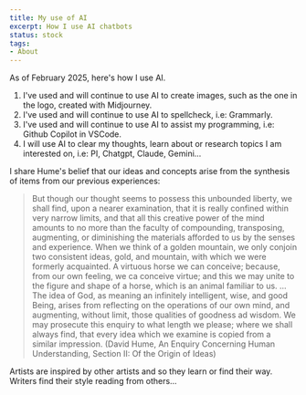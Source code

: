 ```yaml
---
title: My use of AI
excerpt: How I use AI chatbots
status: stock
tags: 
- About
---
```


As of February 2025, here's how I use AI.

1. I've used and will continue to use AI to create images, such as the one in the logo, created with Midjourney.
2. I've used and will continue to use AI to spellcheck, i.e: Grammarly.
3. I've used and will continue to use AI to assist my programming, i.e: Github Copilot in VSCode.
4. I will use AI to clear my thoughts, learn about or research topics I am interested on, i.e: PI, Chatgpt, Claude, Gemini...    

I share Hume's belief that our ideas and concepts arise from the synthesis of items from our previous experiences:

>But though our thought seems to possess this unbounded liberty, we shall find, upon a nearer examination, that it is really confined within very narrow limits, and that all this creative power of the mind amounts to no more than the faculty of compounding, transposing, augmenting, or diminishing the materials afforded to us by the senses and experience. When we think of a golden mountain, we only conjoin two consistent ideas, gold, and mountain, with which we were formerly acquainted. A virtuous horse we can conceive; because, from our own feeling, we ca conceive virtue; and this we may unite to the figure and shape of a horse, which is an animal familiar to us. … The idea of God, as meaning an infinitely intelligent, wise, and good Being, arises from reflecting on the operations of our own mind, and augmenting, without limit, those qualities of goodness ad wisdom. We may prosecute this enquiry to what length we please; where we shall always find, that every idea which we examine is copied from a similar impression. (David Hume, An Enquiry Concerning Human Understanding, Section II: Of the Origin of Ideas)

Artists are inspired by other artists and so they learn or find their way. Writers find their style reading from others...
